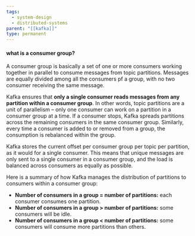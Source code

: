 ```yaml
---
tags:
  - system-design
  - distributed-systems
parent: "[[kafka]]"
type: permanent
---
```

#### what is a consumer group?

A consumer group is basically a set of one or more consumers working together in parallel to consume messages from topic partitions. Messages are equally divided among all the consumers pf a group, with no two consumer receiving  the same message.

Kafka ensures that **only a single consumer reads messages from any partition within a consumer group**. In other words, topic partitions are a unit of parallelism – only one consumer can work on a partition in a consumer group at a time. If a consumer stops, Kafka spreads partitions across the remaining consumers in the same consumer group. Similarly, every time a consumer is added to or removed from a group, the consumption is rebalanced within the group.

Kafka stores the current offset per consumer group per topic per partition, as it would for a single consumer. This means that unique messages are only sent to a single consumer in a consumer group, and the load is balanced across consumers as equally as possible.

Here is a summary of how Kafka manages the distribution of partitions to consumers within a consumer group:
- **Number of consumers in a group = number of partitions:** each consumer consumes one partition.
- **Number of consumers in a group > number of partitions:** some consumers will be idle.
- **Number of consumers in a group < number of partitions:** some consumers will consume more partitions than others.
